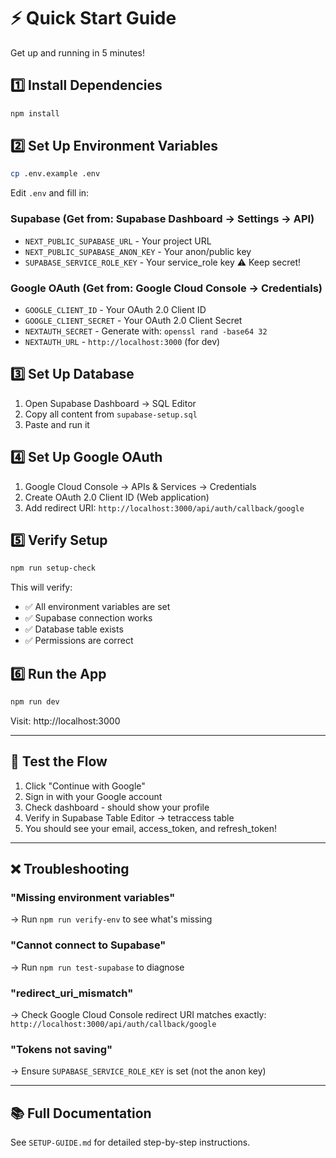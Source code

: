 # ⚡ Quick Start Guide

Get up and running in 5 minutes!

## 1️⃣ Install Dependencies

```bash
npm install
```

## 2️⃣ Set Up Environment Variables

```bash
cp .env.example .env
```

Edit `.env` and fill in:

### Supabase (Get from: Supabase Dashboard → Settings → API)
- `NEXT_PUBLIC_SUPABASE_URL` - Your project URL
- `NEXT_PUBLIC_SUPABASE_ANON_KEY` - Your anon/public key
- `SUPABASE_SERVICE_ROLE_KEY` - Your service_role key ⚠️ Keep secret!

### Google OAuth (Get from: Google Cloud Console → Credentials)
- `GOOGLE_CLIENT_ID` - Your OAuth 2.0 Client ID
- `GOOGLE_CLIENT_SECRET` - Your OAuth 2.0 Client Secret
- `NEXTAUTH_SECRET` - Generate with: `openssl rand -base64 32`
- `NEXTAUTH_URL` - `http://localhost:3000` (for dev)

## 3️⃣ Set Up Database

1. Open Supabase Dashboard → SQL Editor
2. Copy all content from `supabase-setup.sql`
3. Paste and run it

## 4️⃣ Set Up Google OAuth

1. Google Cloud Console → APIs & Services → Credentials
2. Create OAuth 2.0 Client ID (Web application)
3. Add redirect URI: `http://localhost:3000/api/auth/callback/google`

## 5️⃣ Verify Setup

```bash
npm run setup-check
```

This will verify:
- ✅ All environment variables are set
- ✅ Supabase connection works
- ✅ Database table exists
- ✅ Permissions are correct

## 6️⃣ Run the App

```bash
npm run dev
```

Visit: http://localhost:3000

---

## 🧪 Test the Flow

1. Click "Continue with Google"
2. Sign in with your Google account
3. Check dashboard - should show your profile
4. Verify in Supabase Table Editor → tetraccess table
5. You should see your email, access_token, and refresh_token!

---

## ❌ Troubleshooting

### "Missing environment variables"
→ Run `npm run verify-env` to see what's missing

### "Cannot connect to Supabase"
→ Run `npm run test-supabase` to diagnose

### "redirect_uri_mismatch"
→ Check Google Cloud Console redirect URI matches exactly:
  `http://localhost:3000/api/auth/callback/google`

### "Tokens not saving"
→ Ensure `SUPABASE_SERVICE_ROLE_KEY` is set (not the anon key)

---

## 📚 Full Documentation

See `SETUP-GUIDE.md` for detailed step-by-step instructions.

